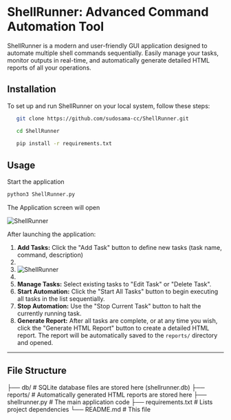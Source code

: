 # ShellRunner: Advanced Command Automation Tool

ShellRunner is a modern and user-friendly GUI application designed to automate multiple shell commands sequentially. Easily manage your tasks, monitor outputs in real-time, and automatically generate detailed HTML reports of all your operations.

## Installation

To set up and run ShellRunner on your local system, follow these steps:

 ```bash
    git clone https://github.com/sudosama-cc/ShellRunner.git

    cd ShellRunner
    
    pip install -r requirements.txt
 ```

## Usage

Start the application

```bash
python3 ShellRunner.py
```

The Application screen will open

![ShellRunner](https://i.imgur.com/Rw2fNgm.png)

After launching the application:

1.  **Add Tasks:** Click the "Add Task" button to define new tasks (task name, command, description)
2.  
3.  ![ShellRunner](https://i.imgur.com/rSZi2eH.png)
4.  
5.  **Manage Tasks:** Select existing tasks to "Edit Task" or "Delete Task".
6.  **Start Automation:** Click the "Start All Tasks" button to begin executing all tasks in the list sequentially.
7.  **Stop Automation:** Use the "Stop Current Task" button to halt the currently running task.
8.  **Generate Report:** After all tasks are complete, or at any time you wish, click the "Generate HTML Report" button to create a detailed HTML report. The report will be automatically saved to the `reports/` directory and opened.

---

## File Structure

├── db/                       # SQLite database files are stored here (shellrunner.db)
├── reports/                  # Automatically generated HTML reports are stored here
├── shellrunner.py            # The main application code
├── requirements.txt          # Lists project dependencies
└── README.md                 # This file
